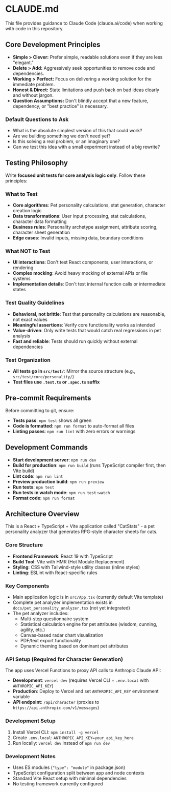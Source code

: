 # CLAUDE.md

This file provides guidance to Claude Code (claude.ai/code) when working with code in this repository.

## Core Development Principles

- **Simple > Clever:** Prefer simple, readable solutions even if they are less "elegant."
- **Delete > Add:** Aggressively seek opportunities to remove code and dependencies.
- **Working > Perfect:** Focus on delivering a working solution for the immediate problem.
- **Honest & Direct:** State limitations and push back on bad ideas clearly and without jargon.
- **Question Assumptions:** Don't blindly accept that a new feature, dependency, or "best practice" is necessary.

### Default Questions to Ask

- What is the absolute simplest version of this that could work?
- Are we building something we don't need yet?
- Is this solving a real problem, or an imaginary one?
- Can we test this idea with a small experiment instead of a big rewrite?

## Testing Philosophy

Write **focused unit tests for core analysis logic only**. Follow these principles:

### What to Test

- **Core algorithms**: Pet personality calculations, stat generation, character creation logic
- **Data transformations**: User input processing, stat calculations, character data formatting
- **Business rules**: Personality archetype assignment, attribute scoring, character sheet generation
- **Edge cases**: Invalid inputs, missing data, boundary conditions

### What NOT to Test

- **UI interactions**: Don't test React components, user interactions, or rendering
- **Complex mocking**: Avoid heavy mocking of external APIs or file systems
- **Implementation details**: Don't test internal function calls or intermediate states

### Test Quality Guidelines

- **Behavioral, not brittle**: Test that personality calculations are reasonable, not exact values
- **Meaningful assertions**: Verify core functionality works as intended
- **Value-driven**: Only write tests that would catch real regressions in pet analysis
- **Fast and reliable**: Tests should run quickly without external dependencies

### Test Organization

- **All tests go in `src/test/`**: Mirror the source structure (e.g., `src/test/core/personality/`)
- **Test files use `.test.ts` or `.spec.ts` suffix**

## Pre-commit Requirements
Before committing to git, ensure:
- **Tests pass**: `npm test` shows all green
- **Code is formatted**: `npm run format` to auto-format all files
- **Linting passes**: `npm run lint` with zero errors or warnings

## Development Commands

- **Start development server**: `npm run dev`
- **Build for production**: `npm run build` (runs TypeScript compiler first, then Vite build)
- **Lint code**: `npm run lint`
- **Preview production build**: `npm run preview`
- **Run tests**: `npm test`
- **Run tests in watch mode**: `npm run test:watch`
- **Format code**: `npm run format`

## Architecture Overview

This is a React + TypeScript + Vite application called "CatStats" - a pet personality analyzer that generates RPG-style character sheets for cats.

### Core Structure

- **Frontend Framework**: React 19 with TypeScript
- **Build Tool**: Vite with HMR (Hot Module Replacement)
- **Styling**: CSS with Tailwind-style utility classes (inline styles)
- **Linting**: ESLint with React-specific rules

### Key Components

- Main application logic is in `src/App.tsx` (currently default Vite template)
- Complete pet analyzer implementation exists in `docs/pet_personality_analyzer.tsx` (not yet integrated)
- The pet analyzer includes:
  - Multi-step questionnaire system
  - Statistical calculation engine for pet attributes (wisdom, cunning, agility, etc.)
  - Canvas-based radar chart visualization
  - PDF/text export functionality
  - Dynamic theming based on dominant pet attributes

### API Setup (Required for Character Generation)

The app uses Vercel Functions to proxy API calls to Anthropic Claude API:

- **Development**: `vercel dev` (requires Vercel CLI + `.env.local` with `ANTHROPIC_API_KEY`)
- **Production**: Deploy to Vercel and set `ANTHROPIC_API_KEY` environment variable  
- **API endpoint**: `/api/character` (proxies to `https://api.anthropic.com/v1/messages`)

### Development Setup
1. Install Vercel CLI: `npm install -g vercel`
2. Create `.env.local`: `ANTHROPIC_API_KEY=your_api_key_here`
3. Run locally: `vercel dev` instead of `npm run dev`

### Development Notes

- Uses ES modules (`"type": "module"` in package.json)
- TypeScript configuration split between app and node contexts
- Standard Vite React setup with minimal dependencies
- No testing framework currently configured

